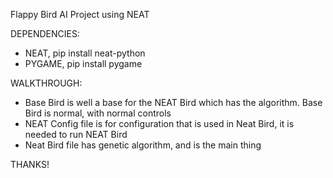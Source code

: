 Flappy Bird AI Project using NEAT

DEPENDENCIES:
- NEAT, pip install neat-python
- PYGAME, pip install pygame

WALKTHROUGH:
- Base Bird is well a base for the NEAT Bird which has the algorithm. Base Bird is normal, with normal controls 
- NEAT Config file is for configuration that is used in Neat Bird, it is needed to run NEAT Bird
- Neat Bird file has genetic algorithm, and is the main thing

THANKS!
